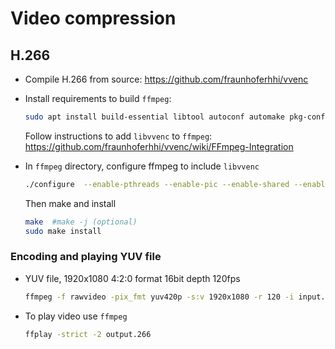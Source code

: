 # Video compression



## H.266

- Compile H.266 from source: https://github.com/fraunhoferhhi/vvenc

- Install requirements to build `ffmpeg`:

  ```bash
  sudo apt install build-essential libtool autoconf automake pkg-config libx11-dev libxext-dev libxrender-dev libxv-dev libjpeg-dev libpng-dev libtiff-dev libwebp-dev libavcodec-dev libavformat-dev libavfilter-dev libavutil-dev libswscale-dev libvorbis-dev libmp3lame-dev libopus-dev libvpx-dev libx264-dev libx265-dev libtheora-dev libopenh264-dev libfaac-dev zlib1g-dev libgsm1-dev:i386
  ```

  Follow instructions to add `libvvenc` to `ffmpeg`: https://github.com/fraunhoferhhi/vvenc/wiki/FFmpeg-Integration

- In `ffmpeg` directory, configure ffmpeg to include `libvvenc`

  ```bash
  ./configure  --enable-pthreads --enable-pic --enable-shared --enable-rpath --arch=amd64 --enable-demuxer=dash --enable-libxml2 --enable-libvvenc --enable-libx264 --enable-gpl
  ```

  Then make and install

  ```bash
  make	#make -j (optional)
  sudo make install
  ```

### Encoding and playing YUV file

- YUV file, 1920x1080 4:2:0 format 16bit depth 120fps

  ```bash
  ffmpeg -f rawvideo -pix_fmt yuv420p -s:v 1920x1080 -r 120 -i input.yuv -c:v libvvenc -q 5 -threads 8 -f rawvideo output.266
  ```

- To play video use `ffmpeg`

  ```bash
  ffplay -strict -2 output.266
  ```

  

